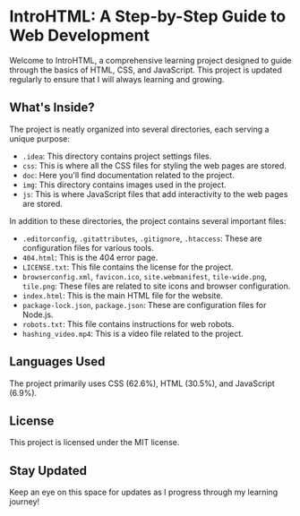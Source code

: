 # IntroHTML: A Step-by-Step Guide to Web Development

Welcome to IntroHTML, a comprehensive learning project designed to guide through the basics of HTML, CSS, and JavaScript. This project is updated regularly to ensure that I will always learning and growing.

## What's Inside?

The project is neatly organized into several directories, each serving a unique purpose:

- `.idea`: This directory contains project settings files.
- `css`: This is where all the CSS files for styling the web pages are stored.
- `doc`: Here you'll find documentation related to the project.
- `img`: This directory contains images used in the project.
- `js`: This is where JavaScript files that add interactivity to the web pages are stored.

In addition to these directories, the project contains several important files:

- `.editorconfig`, `.gitattributes`, `.gitignore`, `.htaccess`: These are configuration files for various tools.
- `404.html`: This is the 404 error page.
- `LICENSE.txt`: This file contains the license for the project.
- `browserconfig.xml`, `favicon.ico`, `site.webmanifest`, `tile-wide.png`, `tile.png`: These files are related to site icons and browser configuration.
- `index.html`: This is the main HTML file for the website.
- `package-lock.json`, `package.json`: These are configuration files for Node.js.
- `robots.txt`: This file contains instructions for web robots.
- `hashing_video.mp4`: This is a video file related to the project.

## Languages Used

The project primarily uses CSS (62.6%), HTML (30.5%), and JavaScript (6.9%).

## License

This project is licensed under the MIT license.

## Stay Updated

Keep an eye on this space for updates as I progress through my learning journey!
